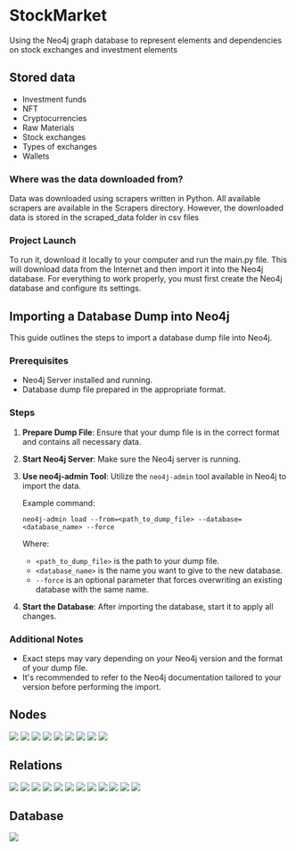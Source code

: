 # StockMarket
Using the Neo4j graph database to represent elements and dependencies on stock exchanges and investment elements

## Stored data
- Investment funds
- NFT
- Cryptocurrencies
- Raw Materials
- Stock exchanges
- Types of exchanges
- Wallets

### Where was the data downloaded from?
Data was downloaded using scrapers written in Python. All available scrapers are available in the Scrapers directory. However, the downloaded data is stored in the scraped_data folder in csv files

### Project Launch
To run it, download it locally to your computer and run the main.py file. This will download data from the Internet and then import it into the Neo4j database. For everything to work properly, you must first create the Neo4j database and configure its settings.

## Importing a Database Dump into Neo4j

This guide outlines the steps to import a database dump file into Neo4j.

### Prerequisites

- Neo4j Server installed and running.
- Database dump file prepared in the appropriate format.

### Steps

1. **Prepare Dump File**: Ensure that your dump file is in the correct format and contains all necessary data.

2. **Start Neo4j Server**: Make sure the Neo4j server is running.

3. **Use neo4j-admin Tool**: Utilize the `neo4j-admin` tool available in Neo4j to import the data.

    Example command:
    ```
    neo4j-admin load --from=<path_to_dump_file> --database=<database_name> --force
    ```
    Where:
    - `<path_to_dump_file>` is the path to your dump file.
    - `<database_name>` is the name you want to give to the new database.
    - `--force` is an optional parameter that forces overwriting an existing database with the same name.

4. **Start the Database**: After importing the database, start it to apply all changes.

### Additional Notes

- Exact steps may vary depending on your Neo4j version and the format of your dump file.
- It's recommended to refer to the Neo4j documentation tailored to your version before performing the import.

## Nodes
![](/assets/ETFAsset.png)
![](/assets/CryptoAsset.png)
![](/assets/MetalAsset.png)
![](/assets/NFTAsset.png)
![](/assets/AssetType.png)
![](/assets/StockMarket.png)
![](/assets/StockMarketType.png)
![](/assets/Category.png)
![](/assets/Wallet.png)

## Relations
![](/assets/IS_CRYPTOCURRENCY.png)
![](/assets/IS_CRYPTOCURRENCY_EXCHANGE.png)
![](/assets/IS_METAL.png)
![](/assets/IS_METAL_EXCHANGE.png)
![](/assets/IS_ETF.png)
![](/assets/IS_STOCK_EXCHANGE.png)
![](/assets/IS_NFT.png)
![](/assets/IS_NFT.png)
![](/assets/SPECIALIZES_IN.png)
![](/assets/HAS_CATEGORY.png)
![](/assets/HIGH_RISK_WALLET.png)
![](/assets/LOW_RISK_WALLET.png)

## Database
![](/assets/Full-database.png)
